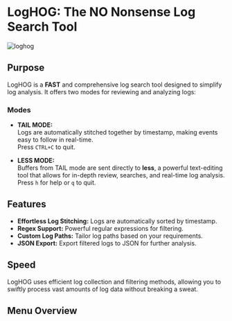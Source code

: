 # LogHOG: The NO Nonsense Log Search Tool

![loghog](https://github.com/unixbox-net/loghog/assets/104218206/2bbeb582-647a-4f3c-888a-9013227b8784)


## Purpose
LogHOG is a **FAST** and comprehensive log search tool designed to simplify log analysis. It offers two modes for reviewing and analyzing logs:

### Modes
- **TAIL MODE:**  
  Logs are automatically stitched together by timestamp, making events easy to follow in real-time.  
  Press `CTRL+C` to quit.

- **LESS MODE:**  
  Buffers from TAIL mode are sent directly to **less**, a powerful text-editing tool that allows for in-depth review, searches, and real-time log analysis.  
  Press `h` for help or `q` to quit.

## Features
- **Effortless Log Stitching:** Logs are automatically sorted by timestamp.
- **Regex Support:** Powerful regular expressions for filtering.
- **Custom Log Paths:** Tailor log paths based on your requirements.
- **JSON Export:** Export filtered logs to JSON for further analysis.

## Speed
LogHOG uses efficient log collection and filtering methods, allowing you to swiftly process vast amounts of log data without breaking a sweat.

## Menu Overview

